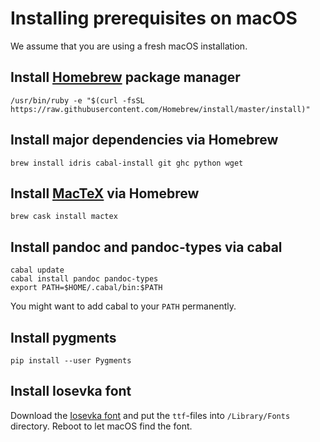 # Installing prerequisites on macOS

We assume that you are using a fresh macOS installation.

## Install [Homebrew](http://brew.sh/) package manager

```shell
/usr/bin/ruby -e "$(curl -fsSL https://raw.githubusercontent.com/Homebrew/install/master/install)"
```

## Install major dependencies via Homebrew

```shell
brew install idris cabal-install git ghc python wget
```

## Install [MacTeX](http://www.tug.org/mactex/) via Homebrew

```shell
brew cask install mactex
```

## Install pandoc and pandoc-types via cabal

```shell
cabal update
cabal install pandoc pandoc-types
export PATH=$HOME/.cabal/bin:$PATH
```

You might want to add cabal to your `PATH` permanently.

## Install pygments

```shell
pip install --user Pygments
```

## Install Iosevka font

Download the [Iosevka font](https://be5invis.github.io/Iosevka/) and put the `ttf`-files into `/Library/Fonts` directory.
Reboot to let macOS find the font.
